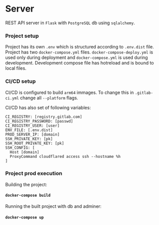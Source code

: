 # Server
REST API server in `Flask` with `PostgreSQL` db using `sqlalchemy`.

### Project setup 
Project has its own `.env` which is structured according to `.env.dist` file. Project has two `docker-compose.yml` files. `docker-compose-deploy.yml` is used only during deployment and `docker-compose.yml` is used during development. Development compose file has hotreload and is bound to local files.
### CI/CD setup 
CI/CD is configured to build `arm64` immages. To change this in `.gitlab-ci.yml` change all `--platform`  flags.

CI/CD has also set of following variables:
```
CI_REGISTRY: [registry.gitlab.com]
CI_REGISTRY_PASSWORD: [passwd]
CI_REGISTRY_USER: [user]
ENV_FILE: [.env.dist]
PROD_SERVER_IP: [domain]
SSH_PRIVATE_KEY: [pk]
SSH_ROOT_PRIVATE_KEY: [pk]
SSH_CONFIG: [
  Host [domain]
  ProxyCommand cloudflared access ssh --hostname %h
]
```
### Project prod execution
Building the project:
#### `docker-compose build`
Running the built project with db and adminer:
#### `docker-compose up`

